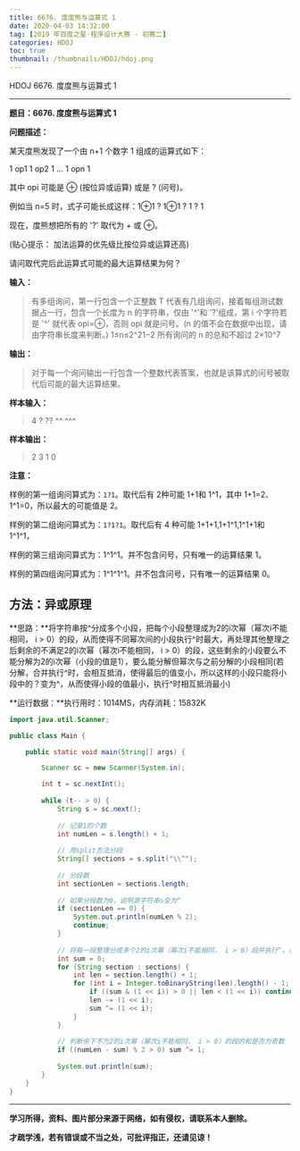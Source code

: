 ```yaml
---
title: 6676. 度度熊与运算式 1
date: 2020-04-03 14:32:00
tag: [2019 年百度之星·程序设计大赛 - 初赛二]
categories: HDOJ
toc: true
thumbnail: /thumbnails/HDOJ/hdoj.png
---
```


HDOJ 6676. 度度熊与运算式 1

<!--more-->

---

**题目：6676. 度度熊与运算式 1**

**问题描述：**

某天度熊发现了一个由 n+1 个数字 1 组成的运算式如下：

1 op1 1 op2 1 … 1 opn 1

其中 opi 可能是 ⊕ (按位异或运算) 或是 ? (问号)。

例如当 n=5 时，式子可能长成这样：1⊕1 ? 1⊕1 ? 1 ? 1

现在，度熊想把所有的 '?' 取代为 + 或 ⊕。

(贴心提示： 加法运算的优先级比按位异或运算还高)

请问取代完后此运算式可能的最大运算结果为何？

**输入：**

 > 有多组询问，第一行包含一个正整数 T 代表有几组询问，接着每组测试数据占一行，包含一个长度为 n 的字符串，仅由 '^'和 '?'组成，第 i 个字符若是 '^' 就代表 opi=⊕，否则 opi 就是问号。(n 的值不会在数据中出现，请由字符串长度来判断。)
 > 1≤n≤2^21−2
 >  所有询问的 n 的总和不超过 2×10^7

**输出：**

> 对于每一个询问输出一行包含一个整数代表答案，也就是该算式的问号被取代后可能的最大运算结果。

**样本输入：**

 > 4
 > ?
 > ??
 > ^^
 > ^^^

 **样本输出：**

 > 2
 > 3
 > 1
 > 0

**注意：**

样例的第一组询问算式为：`1?1`。取代后有 2种可能 1+1和 1^1，其中 1+1=2、1^1=0，所以最大的可能值是 2。

样例的第二组询问算式为：`1?1?1`。取代后有 4 种可能 1+1+1,1+1^1,1^1+1和 1^1^1，

样例的第三组询问算式为：1^1^1。并不包含问号，只有唯一的运算结果 1。

样例的第四组询问算式为：1^1^1^1。并不包含问号，只有唯一的运算结果 0。

## 方法：异或原理

**思路：**将字符串按^分成多个小段，把每个小段整理成为2的i次幂（幂次i不能相同， i > 0）的段，从而使得不同幂次间的小段执行^时最大，再处理其他整理之后剩余的不满足2的i次幂（幂次i不能相同， i > 0）的段，这些剩余的小段要么不能分解为2的i次幂（小段的值是1），要么能分解但幂次与之前分解的小段相同(若分解，合并执行^时，会相互抵消，使得最后的值变小，所以这样的小段只能将小段中的？变为^，从而使得小段的值最小，执行^时相互抵消最小)

**运行数据：**执行用时：1014MS，内存消耗：15832K

```java
import java.util.Scanner;

public class Main {

	public static void main(String[] args) {

		Scanner sc = new Scanner(System.in);

		int t = sc.nextInt();
		
		while (t-- > 0) {
			String s = sc.next();
			
			// 记录1的个数
			int numLen = s.length() + 1;
			
			// 用split方法分段
			String[] sections = s.split("\\^");
			
			// 分段数
			int sectionLen = sections.length;
			
			// 如果分段数为0，说明源字符串s全为^
			if (sectionLen == 0) {
				System.out.println(numLen % 2);
				continue;
			}
			
			// 将每一段整理分成多个2的i次幂（幂次i不能相同， i > 0）段并执行^，余下不为2的i次幂（幂次i不能相同， i > 0）的段不处理
			int sum = 0;
			for (String section : sections) {
				int len = section.length() + 1;
				for (int i = Integer.toBinaryString(len).length() - 1; i >= 1; i--) {
					if ((sum & (1 << i)) > 0 || len < (1 << i)) continue;
					len -= (1 << i);
					sum ^= (1 << i);
				}
			}
			
			// 判断余下不为2的i次幂（幂次i不能相同， i > 0）的段的和是否为奇数
			if ((numLen - sum) % 2 > 0) sum ^= 1;
			
			System.out.println(sum);
		}
	}
}
```

---

**学习所得，资料、图片部分来源于网络，如有侵权，请联系本人删除。**

**才疏学浅，若有错误或不当之处，可批评指正，还请见谅！**